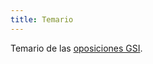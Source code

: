 ```yaml
---
title: Temario
---
```


Temario de las [oposiciones GSI](https://www.inap.es/cuerpo-de-gestion-de-sistemas-e-informatica-de-la-administracion-del-estado).
